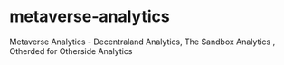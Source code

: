 # metaverse-analytics
Metaverse Analytics - Decentraland Analytics, The Sandbox Analytics , Otherded for Otherside Analytics
